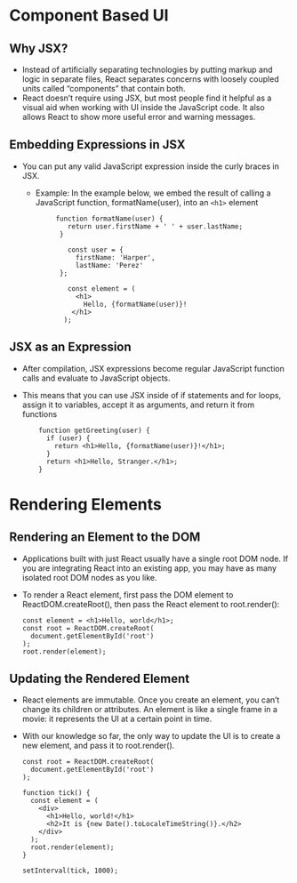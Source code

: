 # Component Based UI

## Why JSX?
  - Instead of artificially separating technologies by putting markup and logic in separate files, React separates concerns with loosely coupled units called “components” that contain both.
  - React doesn’t require using JSX, but most people find it helpful as a visual aid when working with UI inside the JavaScript code. It also allows React to show more useful error and warning messages.

## Embedding Expressions in JSX
  - You can put any valid JavaScript expression inside the curly braces in JSX.
  
      - Example: In the example below, we embed the result of calling a JavaScript function, formatName(user), into an `<h1>` element
      
       
                 function formatName(user) {
                    return user.firstName + ' ' + user.lastName;
                  }

                    const user = {
                      firstName: 'Harper',
                      lastName: 'Perez'
                  };

                    const element = (
                      <h1>
                        Hello, {formatName(user)}!
                     </h1>
                   );
                   
## JSX as an Expression
  - After compilation, JSX expressions become regular JavaScript function calls and evaluate to JavaScript objects.
  - This means that you can use JSX inside of if statements and for loops, assign it to variables, accept it as arguments, and return it from functions

            function getGreeting(user) {
              if (user) {
                return <h1>Hello, {formatName(user)}!</h1>;
              }
              return <h1>Hello, Stranger.</h1>;
            }

# Rendering Elements

## Rendering an Element to the DOM
  - Applications built with just React usually have a single root DOM node. If you are integrating React into an existing app, you may have as many isolated root DOM nodes as you like.
  - To render a React element, first pass the DOM element to ReactDOM.createRoot(), then pass the React element to root.render():

        const element = <h1>Hello, world</h1>;
        const root = ReactDOM.createRoot(
          document.getElementById('root')
        );
        root.render(element);
        
## Updating the Rendered Element
  - React elements are immutable. Once you create an element, you can’t change its children or attributes. An element is like a single frame in a movie: it represents the UI at a certain point in time.
  - With our knowledge so far, the only way to update the UI is to create a new element, and pass it to root.render().

        const root = ReactDOM.createRoot(
          document.getElementById('root')
        );

        function tick() {
          const element = (
            <div>
              <h1>Hello, world!</h1>
              <h2>It is {new Date().toLocaleTimeString()}.</h2>
            </div>
          );
          root.render(element);
        }

        setInterval(tick, 1000);
        
        
